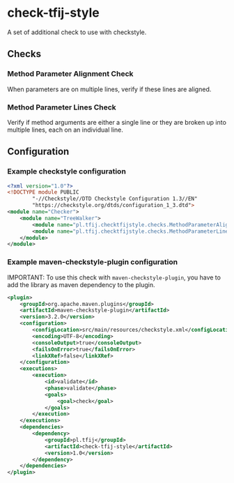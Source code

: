 # check-tfij-style
A set of additional check to use with checkstyle.

## Checks

### Method Parameter Alignment Check

When parameters are on multiple lines, verify if these lines are aligned.

### Method Parameter Lines Check

Verify if method arguments are either a single line or they are broken up into multiple lines, each on an individual line.

## Configuration

### Example checkstyle configuration

```xml
<?xml version="1.0"?>
<!DOCTYPE module PUBLIC
        "-//Checkstyle//DTD Checkstyle Configuration 1.3//EN"
        "https://checkstyle.org/dtds/configuration_1_3.dtd">
<module name="Checker">
    <module name="TreeWalker">
        <module name="pl.tfij.checktfijstyle.checks.MethodParameterAlignmentCheck"></module>
        <module name="pl.tfij.checktfijstyle.checks.MethodParameterLinesCheck"></module>
    </module>
</module>
```

### Example maven-checkstyle-plugin configuration

IMPORTANT: To use this check with `maven-checkstyle-plugin`,
you have to add the library as maven dependency to the plugin.

```xml
<plugin>
    <groupId>org.apache.maven.plugins</groupId>
    <artifactId>maven-checkstyle-plugin</artifactId>
    <version>3.2.0</version>
    <configuration>
        <configLocation>src/main/resources/checkstyle.xml</configLocation>
        <encoding>UTF-8</encoding>
        <consoleOutput>true</consoleOutput>
        <failsOnError>true</failsOnError>
        <linkXRef>false</linkXRef>
    </configuration>
    <executions>
        <execution>
            <id>validate</id>
            <phase>validate</phase>
            <goals>
                <goal>check</goal>
            </goals>
        </execution>
    </executions>
    <dependencies>
        <dependency>
            <groupId>pl.tfij</groupId>
            <artifactId>check-tfij-style</artifactId>
            <version>1.0</version>
        </dependency>
    </dependencies>
</plugin>
```
